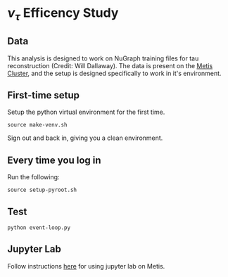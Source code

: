 # $\nu_\tau$ Efficency Study

## Data

This analysis is designed to work on NuGraph training files for tau reconstruction (Credit: Will Dallaway). The data is present on the [Metis Cluster](https://www.niu.edu/crcd/prospective-user/index.shtml#metis), and the setup is designed specifically to work in it's environment.

## First-time setup

Setup the python virtual environment for the first time.

```
source make-venv.sh
```

Sign out and back in, giving you a clean environment.

## Every time you log in

Run the following:

```
source setup-pyroot.sh
```

## Test

```
python event-loop.py
```

## Jupyter Lab

Follow instructions [here](https://www.niu.edu/crcd/current-users/crnt-users-software.shtml) for using jupyter lab on Metis.
